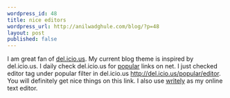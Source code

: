 ```yaml
---
wordpress_id: 48
title: nice editors
wordpress_url: http://anilwadghule.com/blog/?p=48
layout: post
published: false
---
```

I am great fan of <a href="http://del.icio.us/">del.icio.us</a>. My current blog theme is inspired by del.icio.us. I daily check del.icio.us for <a href="http://del.icio.us/popular">popular</a> links on net. I just checked editor tag under popular filter in del.icio.us <a href="http://del.icio.us/popular/editor">http://del.icio.us/popular/editor</a>. You will definitely get nice things on this link. I also use <a href="http://writely.com">writely</a> as my online text editor.
